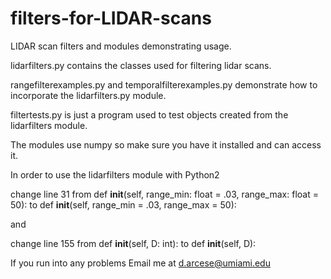 # filters-for-LIDAR-scans
LIDAR scan filters and modules demonstrating usage.

lidarfilters.py contains the classes used for filtering lidar scans.

rangefilterexamples.py and temporalfilterexamples.py demonstrate how to incorporate the lidarfilters.py module.

filtertests.py is just a program used to test objects created from the lidarfilters module.

The modules use numpy so make sure you have it installed and can access it.

In order to use the lidarfilters module with Python2

change line 31 from  def __init__(self, range_min: float = .03, range_max: float = 50):
                 to  def __init__(self, range_min = .03, range_max = 50):

and

change line 155 from  def __init__(self, D: int):
                  to  def __init__(self, D):

If you run into any problems
Email me at
d.arcese@umiami.edu 
